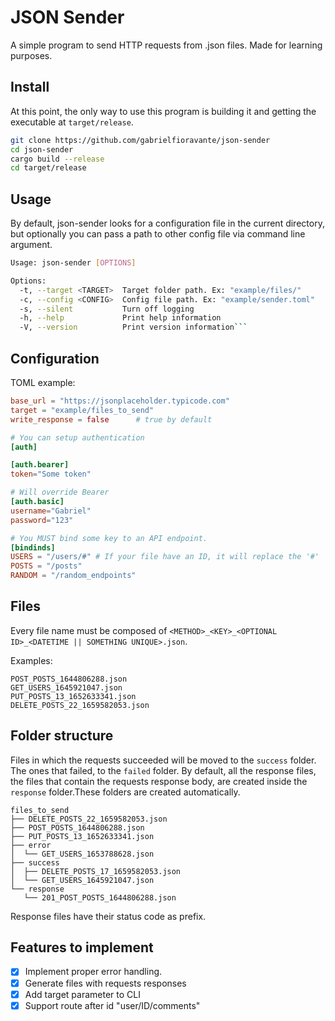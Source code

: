 # JSON Sender
A simple program to send HTTP requests from .json files. Made for learning purposes.

## Install 
At this point, the only way to use this program is building it and getting the executable at `target/release`.

```sh
git clone https://github.com/gabrielfioravante/json-sender
cd json-sender
cargo build --release
cd target/release

```

## Usage
By default, json-sender looks for a configuration file in the current directory, but optionally you can pass a path to other config file via command line argument.

```sh
Usage: json-sender [OPTIONS]

Options:
  -t, --target <TARGET>  Target folder path. Ex: "example/files/"
  -c, --config <CONFIG>  Config file path. Ex: "example/sender.toml"
  -s, --silent           Turn off logging
  -h, --help             Print help information
  -V, --version          Print version information```
```
## Configuration
TOML example:
```toml
base_url = "https://jsonplaceholder.typicode.com"
target = "example/files_to_send"
write_response = false      # true by default

# You can setup authentication
[auth]

[auth.bearer]
token="Some token"

# Will override Bearer
[auth.basic] 
username="Gabriel"
password="123"

# You MUST bind some key to an API endpoint.
[bindinds]
USERS = "/users/#" # If your file have an ID, it will replace the '#'
POSTS = "/posts"
RANDOM = "/random_endpoints"
```

## Files
Every file name must be composed of `<METHOD>_<KEY>_<OPTIONAL ID>_<DATETIME || SOMETHING UNIQUE>.json`.

Examples:
```
POST_POSTS_1644806288.json
GET_USERS_1645921047.json
PUT_POSTS_13_1652633341.json
DELETE_POSTS_22_1659582053.json
```

## Folder structure
Files in which the requests succeeded will be moved to the `success` folder. The ones that failed, to the `failed` folder.
By default, all the response files, the files that contain the requests response body, are created inside the `response` folder.These folders are created automatically.

```
files_to_send
├── DELETE_POSTS_22_1659582053.json
├── POST_POSTS_1644806288.json
├── PUT_POSTS_13_1652633341.json
├── error
│  └── GET_USERS_1653788628.json
├── success
│  ├── DELETE_POSTS_17_1659582053.json
│  └── GET_USERS_1645921047.json
└── response
   └── 201_POST_POSTS_1644806288.json
```

Response files have their status code as prefix.

## Features to implement
- [X] Implement proper error handling.
- [X] Generate files with requests responses
- [X] Add target parameter to CLI
- [X] Support route after id "user/ID/comments"
